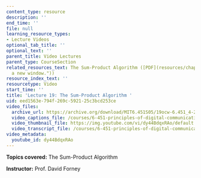 ```yaml
---
content_type: resource
description: ''
end_time: ''
file: null
learning_resource_types:
- Lecture Videos
optional_tab_title: ''
optional_text: ''
parent_title: Video Lectures
parent_type: CourseSection
related_resources_text: The Sum-Product Algorithm ([PDF](resources/chap12 "Open in
  a new window."))
resource_index_text: ''
resourcetype: Video
start_time: ''
title: 'Lecture 19: The Sum-Product Algorithm '
uid: eed1563e-794f-269c-5921-25c3bcd253ce
video_files:
  archive_url: https://archive.org/download/MIT6.451S05/19ocw-6.451_4-261-20apr2005-220k.mp4
  video_captions_file: /courses/6-451-principles-of-digital-communication-ii-spring-2005/f197ca86d10053f2aa91a53f0085b4b3_dy44BdqxRAo.vtt
  video_thumbnail_file: https://img.youtube.com/vi/dy44BdqxRAo/default.jpg
  video_transcript_file: /courses/6-451-principles-of-digital-communication-ii-spring-2005/e7d4844c93a7d1f826d32f23cc5b4da6_dy44BdqxRAo.pdf
video_metadata:
  youtube_id: dy44BdqxRAo
---
```


**Topics covered:** The Sum-Product Algorithm

**Instructor:** Prof. David Forney